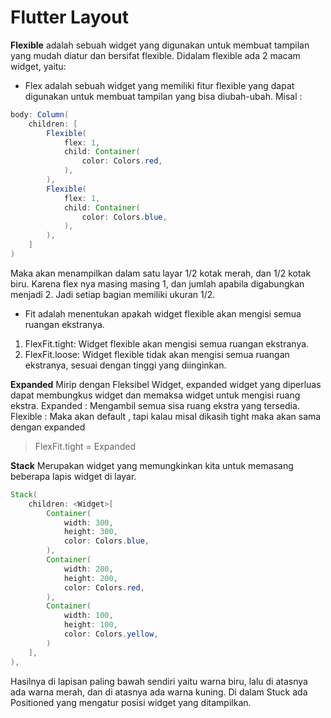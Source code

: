 # Flutter Layout

**Flexible**
adalah sebuah widget yang digunakan untuk membuat tampilan yang mudah diatur dan bersifat flexible.
Didalam flexible ada 2 macam widget, yaitu:
- Flex adalah sebuah widget yang memiliki fitur flexible yang dapat digunakan untuk membuat tampilan yang bisa diubah-ubah. Misal : 

```java
body: Column(
    children: [
        Flexible(
            flex: 1,
            child: Container(
                color: Colors.red,
            ),
        ),
        Flexible(
            flex: 1,
            child: Container(
                color: Colors.blue,
            ),
        ),
    ]
)
```

Maka akan menampilkan dalam satu layar 1/2 kotak merah, dan 1/2 kotak biru. Karena flex nya masing masing 1, dan jumlah apabila digabungkan menjadi 2. Jadi setiap bagian memiliki ukuran 1/2.

- Fit adalah menentukan apakah widget flexible akan mengisi semua ruangan ekstranya.
1. FlexFit.tight: Widget flexible akan mengisi semua ruangan ekstranya.
2. FlexFit.loose: Widget flexible tidak akan mengisi semua ruangan ekstranya, sesuai dengan tinggi yang diinginkan.

**Expanded**
Mirip dengan Fleksibel Widget, expanded widget yang diperluas dapat membungkus widget dan memaksa widget untuk mengisi ruang ekstra.
Expanded : Mengambil semua sisa ruang ekstra yang tersedia.
Flexible : Maka akan default , tapi kalau misal dikasih tight maka akan sama dengan expanded

> FlexFit.tight = Expanded

**Stack**
Merupakan widget yang memungkinkan kita untuk memasang beberapa lapis widget di layar.

```java
Stack(
    children: <Widget>[
        Container(
            width: 300,
            height: 300,
            color: Colors.blue,
        ),
        Container(
            width: 200,
            height: 200,
            color: Colors.red,
        ),
        Container(
            width: 100,
            height: 100,
            color: Colors.yellow,
        )
    ],
),
```

Hasilnya di lapisan paling bawah sendiri yaitu warna biru, lalu di atasnya ada warna merah, dan di atasnya ada warna kuning. Di dalam Stuck ada Positioned yang mengatur posisi widget yang ditampilkan.
